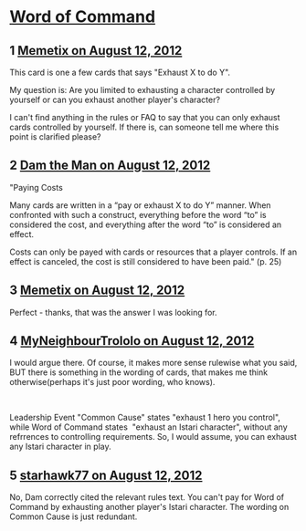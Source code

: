 # [Word of Command](https://community.fantasyflightgames.com/topic/68994-word-of-command/)

## 1 [Memetix on August 12, 2012](https://community.fantasyflightgames.com/topic/68994-word-of-command/?do=findComment&comment=672609)

This card is one a few cards that says "Exhaust X to do Y".

My question is: Are you limited to exhausting a character controlled by yourself or can you exhaust another player's character?

I can't find anything in the rules or FAQ to say that you can only exhaust cards controlled by yourself. If there is, can someone tell me where this point is clarified please?

## 2 [Dam the Man on August 12, 2012](https://community.fantasyflightgames.com/topic/68994-word-of-command/?do=findComment&comment=672618)

"Paying Costs

Many cards are written in a “pay or exhaust X to do
Y” manner. When confronted with such a construct,
everything before the word “to” is considered the cost,
and everything after the word “to” is considered an
effect.

Costs can only be payed with cards or resources that a
player controls. If an effect is canceled, the cost is still
considered to have been paid." (p. 25)

## 3 [Memetix on August 12, 2012](https://community.fantasyflightgames.com/topic/68994-word-of-command/?do=findComment&comment=672654)

Perfect - thanks, that was the answer I was looking for.

## 4 [MyNeighbourTrololo on August 12, 2012](https://community.fantasyflightgames.com/topic/68994-word-of-command/?do=findComment&comment=672703)

I would argue there. Of course, it makes more sense rulewise what you said, BUT there is something in the wording of cards, that makes me think otherwise(perhaps it's just poor wording, who knows).

 

Leadership Event "Common Cause" states "exhaust 1 hero you control", while Word of Command states  "exhaust an Istari character", without any refrrences to controlling requirements. So, I would assume, you can exhaust any Istari character in play.

## 5 [starhawk77 on August 12, 2012](https://community.fantasyflightgames.com/topic/68994-word-of-command/?do=findComment&comment=672714)

No, Dam correctly cited the relevant rules text. You can't pay for Word of Command by exhausting another player's Istari character. The wording on Common Cause is just redundant. 

